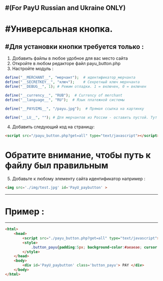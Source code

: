 #(For PayU Russian and Ukraine ONLY)
------

#Универсальная кнопка.
========


#Для установки кнопки требуется только :
-------------
1. Добавить файлы в любое удобное для вас место сайта
2. Откройте в любом редакторе файл payu_button.php
3. Настройте модуль : 

```php
define("__MERCHANT__", "мерчант");  # идентификатор_мерчанта 
define("__SECRETKEY__", "ключ"); 	# Секретный ключ мернчанта
define("__DEBUG__", 1); # Режим отладки. 1 = включен, 0 = включен 

define("__currency__", "RUB");  # Currency of merchant 
define("__language__", "RU");  # Язык платежной системы 

define("__PAYUIMG__", "/payu.jpg");  # Прямая ссылка на картинку

define("__LU__", ""); # Для мерчантов из России - оставить пустой. Тут указывается ссылка для Live Update
```

4. Добавить следующий код на страницу:

```HTML 
<script src="/payu_button.php?get=all" type="text/javascript"></script>
```
# Обратите внимание, чтобы путь к файлу был правильным
5. Добавьте к любому элементу сайта идентификатор 
например :

```HTML
<img src='./img/test.jpg' id='PayU_paybutton' >
```


-----

# Пример :
----
```HTML
<html>
	<head>
		<script src="./payu_button.php?get=all" type="text/javascript"></script>
		<style>
			.button_payu{padding:5px; background-color:#aeaeae; cursor:pointer; text-align:center;}
		</style>
	</head>
	<body>
		<div id='PayU_paybutton' class='button_payu'> PAY </div>
	</body>
</html>
```
